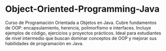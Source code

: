 # Object-Oriented-Programming-Java
Curso de Programación Orientada a Objetos en Java. Cubre fundamentos de OOP: encapsulamiento, herencia, polimorfismo e interfaces. Incluye ejemplos de código, ejercicios y proyectos prácticos. Ideal para estudiantes de nivel intermedio que buscan dominar conceptos de OOP y mejorar sus habilidades de programación en Java.
